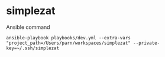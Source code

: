# simplezat

Ansible command
```
ansible-playbook playbooks/dev.yml --extra-vars "project_path=/Users/parn/workspaces/simplezat" --private-key=~/.ssh/simplezat
```

